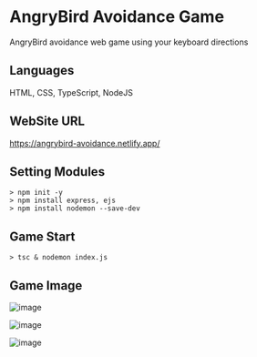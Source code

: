 # AngryBird Avoidance Game
AngryBird avoidance web game using your keyboard directions

## Languages
HTML, CSS, TypeScript, NodeJS

## WebSite URL
https://angrybird-avoidance.netlify.app/

## Setting Modules
~~~
> npm init -y
> npm install express, ejs
> npm install nodemon --save-dev
~~~

## Game Start
`> tsc & nodemon index.js`

## Game Image
![image](https://user-images.githubusercontent.com/44726494/210362423-9d14a1e8-6767-4577-8ad7-ec8f2d0fe816.png)

![image](https://user-images.githubusercontent.com/44726494/210362491-3c6e641c-88c0-4098-8ed9-57105af96e46.png)

![image](https://user-images.githubusercontent.com/44726494/210362688-10ed1d23-f5aa-405c-9761-61cf3b72dc59.png)
